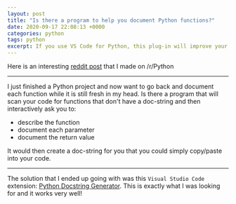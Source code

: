 ```yaml
---
layout: post
title: "Is there a program to help you document Python functions?"
date: 2020-09-17 22:08:13 +0000
categories: python
tags: python
excerpt: If you use VS Code for Python, this plug-in will improve your development process.
---
```


Here is an interesting [reddit post](https://www.reddit.com/r/Python/comments/iuoxt0/is_there_a_program_to_help_you_document_python/) that I made on /r/Python

___

I just finished a Python project and now want to go back and document each function while it is still fresh in my head.  Is there a program that will scan your code for functions that don't have a doc-string and then interactively ask you to:

* describe the function
* document each parameter
* document the return value

It would then create a doc-string for you that you could simply copy/paste into your code.

___

The solution that I ended up going with was this `Visual Studio Code` extension: [Python Docstring Generator](https://marketplace.visualstudio.com/items?itemName=njpwerner.autodocstring). This is exactly what I was looking for and it works very well!
